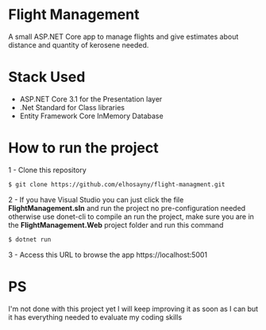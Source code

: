 # Flight Management
A small ASP.NET Core app to manage flights and give estimates about distance and quantity of kerosene needed.
# Stack Used
- ASP.NET Core 3.1 for the Presentation layer
- .Net Standard for Class libraries
- Entity Framework Core InMemory Database

# How to run the project
1 - Clone this repository 
```bash
$ git clone https://github.com/elhosayny/flight-managment.git
```
2 - If you have Visual Studio you can just click the file **FlightManagement.sln** and run the project no pre-configuration needed otherwise use donet-cli to compile an run the project, make sure you are in the **FlightManagement.Web** project folder and run this command

```bash
$ dotnet run
```
3 - Access this URL to browse the app https://localhost:5001
# PS
I'm not done with this project yet I will keep improving it as soon as I can but it has everything needed to evaluate my coding skills
